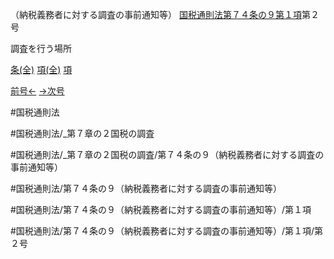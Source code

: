 （納税義務者に対する調査の事前通知等）
[国税通則法第７４条の９第１項](国税通則法＿＿＿＿＿第７４条の９第１項)第２号

調査を行う場所

[条(全)](国税通則法＿＿＿＿＿第７４条の９_.md)    [項(全)](国税通則法＿＿＿＿＿第７４条の９第１項_.md)    [項](国税通則法＿＿＿＿＿第７４条の９第１項.md)

[前号←](国税通則法＿＿＿＿＿第７４条の９第１項第１号.md)    [→次号](国税通則法＿＿＿＿＿第７４条の９第１項第３号.md)

#国税通則法

#国税通則法/_第７章の２国税の調査

#国税通則法/_第７章の２国税の調査/第７４条の９（納税義務者に対する調査の事前通知等）

#国税通則法/第７４条の９（納税義務者に対する調査の事前通知等）

#国税通則法/第７４条の９（納税義務者に対する調査の事前通知等）/第１項

#国税通則法/第７４条の９（納税義務者に対する調査の事前通知等）/第１項/第２号

